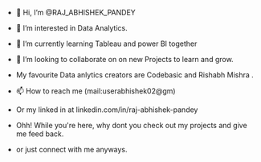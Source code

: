 - 👋 Hi, I’m @RAJ_ABHISHEK_PANDEY
- 👀 I’m interested in Data Analytics.
- 🌱 I’m currently learning Tableau and power BI together
- 💞️ I’m looking to collaborate on on new Projects to learn and grow.
- My favourite Data anlytics creators are Codebasic and Rishabh Mishra .
- 📫 How to reach me (mail:userabhishek02@gm)
- Or my linked in at linkedin.com/in/raj-abhishek-pandey

- Ohh! While you're here, why dont you check out my projects and give me feed back.
- or just connect with me anyways.
<!---
R4j-4bhshek/R4j-4bhshek is a ✨ special ✨ repository because its `README.md` (this file) appears on your GitHub profile.
You can click the Preview link to take a look at your changes.
--->
